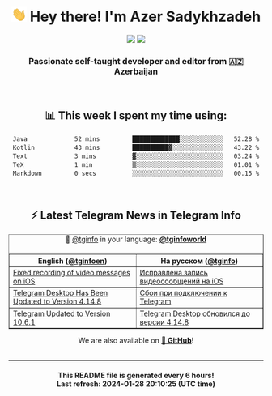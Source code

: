 <div align="center">
	<div>
		<h1>
      <img src="./assets/hi.gif" width="30px"> Hey there! I'm Azer Sadykhzadeh
    </h1>
    <img height="18" src="https://komarev.com/ghpvc/?username=sadykhzadeh&label=Views&color=2081c1&style=flat-square" />
		<a href="https://wakatime.com/Azer"> <img height="18" src="https://wakatime.com/badge/user/f80ae27a-c328-426f-a381-bc84136e2dd6.svg" /> </a>
    <h3>
      Passionate self-taught developer and editor from 🇦🇿 Azerbaijan
    </h3>
  </div>
  <br>

<h2>📊 This week I spent my time using:</h2>

<!--START_SECTION:waka-->

```txt
Java             52 mins         █████████████░░░░░░░░░░░░   52.28 %
Kotlin           43 mins         ██████████▓░░░░░░░░░░░░░░   43.22 %
Text             3 mins          ▓░░░░░░░░░░░░░░░░░░░░░░░░   03.24 %
TeX              1 min           ▒░░░░░░░░░░░░░░░░░░░░░░░░   01.01 %
Markdown         0 secs          ░░░░░░░░░░░░░░░░░░░░░░░░░   00.15 %
```

<!--END_SECTION:waka-->

<br>

<h2>⚡️ Latest Telegram News in Telegram Info</h2>
  <table border>
		<tr>
			<th width="50%">English (<a href="https://t.me/tginfoen">@tginfoen</a>)</th>
			<th>На русском (<a href="https://t.me/tginfo">@tginfo</a>)</th>
		</tr>
		<caption>🚩 <a href="https://t.me/tginfo">@tginfo</a> in your language: <a href="https://t.me/tginfoworld"><b>@tginfoworld</b></a><caption/>
  <tr><td><a href="https://t.me/tginfoen/1830">Fixed recording of video messages on iOS</a></td>
    <td><a href="https://t.me/tginfo/3915">Исправлена запись видеосообщений на iOS </a></td></tr><tr><td><a href="https://t.me/tginfoen/1829">Telegram Desktop Has Been Updated to Version 4.14.8</a></td>
    <td><a href="https://t.me/tginfo/3914">Сбои при подключении к Telegram </a></td></tr><tr><td><a href="https://t.me/tginfoen/1828">Telegram Updated to Version 10.6.1</a></td>
    <td><a href="https://t.me/tginfo/3913">Telegram Desktop обновился до версии 4.14.8 </a></td></tr>
</table>
We are also available on <a href="https://github.com/tginfo"><b>🐙 GitHub</b></a>!
</div>

<br>
<hr>
<h4 align="center">This README file is generated <b>every 6 hours</b>!</br>Last refresh: <b>2024-01-28 20:10:25 (UTC time)</b></h4>
